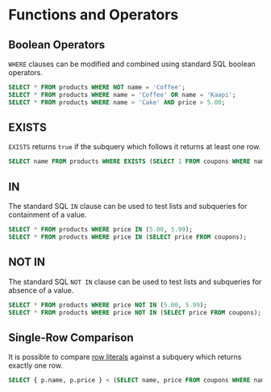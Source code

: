 # Functions and Operators

## Boolean Operators

`WHERE` clauses can be modified and combined using standard SQL boolean operators.

```sql
SELECT * FROM products WHERE NOT name = 'Coffee';
SELECT * FROM products WHERE name = 'Coffee' OR name = 'Kaapi';
SELECT * FROM products WHERE name > 'Cake' AND price > 5.00;
```

## EXISTS

`EXISTS` returns `true` if the subquery which follows it returns at least one row.

```sql
SELECT name FROM products WHERE EXISTS (SELECT 1 FROM coupons WHERE name = products.name);
```

## IN

The standard SQL `IN` clause can be used to test lists and subqueries for containment of a value.

```sql
SELECT * FROM products WHERE price IN (5.00, 5.99);
SELECT * FROM products WHERE price IN (SELECT price FROM coupons);
```

## NOT IN

The standard SQL `NOT IN` clause can be used to test lists and subqueries for absence of a value.

```sql
SELECT * FROM products WHERE price NOT IN (5.00, 5.99);
SELECT * FROM products WHERE price NOT IN (SELECT price FROM coupons);
```

## Single-Row Comparison

It is possible to compare
[row literals](/sql/data_types.md#row-literals)
against a subquery which returns exactly one row.

```sql
SELECT { p.name, p.price } < (SELECT name, price FROM coupons WHERE name = 'Tofurky' LIMIT 1) FROM products p;
```
